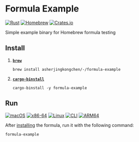 # Formula Example

[![Rust](https://img.shields.io/crates/msrv/formula-example?style=for-the-badge&label=rust&logo=rust&logoColor=fff&labelColor=333&color=d41)](https://crates.io/crates/formula-example)
[![Homebrew](https://img.shields.io/badge/dynamic/regex?url=https%3A%2F%2Fraw.githubusercontent.com%2FAsherJingkongChen%2Fhomebrew--%2Frefs%2Fheads%2Fmain%2FFormula%2Fformula-example.rb&search=version%20%22%28%5B0-9%5D%2B.%5B0-9%5D%2B.%5B0-9%5D%2B%29%22&replace=v%241&style=for-the-badge&label=homebrew&logo=homebrew&logoColor=fc9&labelColor=333&color=b73)](https://github.com/AsherJingkongChen/homebrew--/blob/main/Formula/formula-example.rb)
[![Crates.io](https://img.shields.io/crates/v/formula-example?style=for-the-badge&label=crates&logo=docs.rs&logoColor=da3&labelColor=333&color=473)](https://crates.io/crates/formula-example)

Simple example binary for Homebrew formula testing

## Install

1. **[`brew`](https://brew.sh/)**

    ```shell
    brew install asherjingkongchen/-/formula-example
    ```

2. **[`cargo-binstall`](https://github.com/cargo-bins/cargo-binstall?tab=readme-ov-file#installation)**

    ```shell
    cargo-binstall -y formula-example
    ```

## Run

[![macOS](https://img.shields.io/badge/macos-eee?style=for-the-badge&logo=apple&logoColor=fff&labelColor=333)](https://www.apple.com/macos/)
[![x86-64](https://img.shields.io/badge/x86%e2%80%9364-e22?style=for-the-badge&logo=amd&logoColor=e22&labelColor=333)](https://www.kernel.org/doc/html/v6.14/arch/x86/x86_64/index.html)
[![Linux](https://img.shields.io/badge/linux-fc2?style=for-the-badge&logo=linux&logoColor=fc2&labelColor=333)](https://kernel.org/)
[![CLI](https://img.shields.io/badge/cli-6a3?style=for-the-badge&logo=gnometerminal&logoColor=6a3&labelColor=333)](https://en.wikipedia.org/wiki/Command-line_interface)
[![ARM64](https://img.shields.io/badge/arm64-09b?style=for-the-badge&logo=arm&logoColor=09b&labelColor=333)](https://www.kernel.org/doc/html/v6.14/arch/arm64/index.html)

After [installing](#install) the formula, run it with the following command:

```shell
formula-example
```

